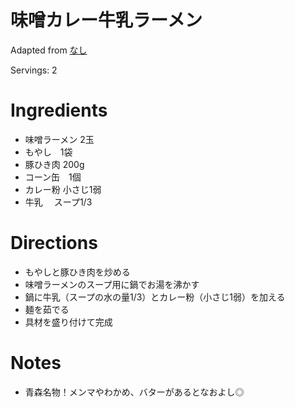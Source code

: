 
# 味噌カレー牛乳ラーメン

Adapted from [なし](#)

Servings: 2

# Ingredients
- 味噌ラーメン 2玉
- もやし　1袋
- 豚ひき肉 200g
- コーン缶　1個
- カレー粉 小さじ1弱
- 牛乳 　スープ1/3
# Directions
- もやしと豚ひき肉を炒める
- 味噌ラーメンのスープ用に鍋でお湯を沸かす
- 鍋に牛乳（スープの水の量1/3）とカレー粉（小さじ1弱）を加える
- 麺を茹でる
- 具材を盛り付けて完成
# Notes
- 青森名物！メンマやわかめ、バターがあるとなおよし◎
